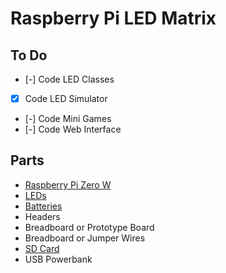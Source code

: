 # Raspberry Pi LED Matrix

## To Do

- [-] Code LED Classes
- [x] Code LED Simulator
- [-] Code Mini Games
- [-] Code Web Interface

## Parts

- [Raspberry Pi Zero W](https://thepihut.com/products/raspberry-pi-zero-w?src=raspberrypi)
- [LEDs](https://www.amazon.co.uk/BTF-LIGHTING-WS2812B-5050SMD-Heatsink-WS2811/dp/B088K8DVMQ/ref=sr_1_23?dchild=1&keywords=WS2812b%2B4x32&qid=1620316155&sr=8-23&th=1)
- [Batteries](https://www.amazon.co.uk/Duracell-Industrial-Battery-Alkaline-Replaces/dp/B00TYGVRLC/ref=sr_1_4?crid=3GWZL3BTCPW2C&dchild=1&keywords=duracell+industrial+batteries+D&qid=1620317078&sprefix=Dura%2Caps%2C171&sr=8-4)
- Headers
- Breadboard or Prototype Board
- Breadboard or Jumper Wires
- [SD Card](https://www.amazon.co.uk/SanDisk-microSDHC-Adapter-Performance-SDSQUA4-032G-GN6MA/dp/B08GY9NYRM/ref=sr_1_3?dchild=1&keywords=micro%2Bsd%2Bcards&qid=1620318362&sr=8-3&th=1)
- USB Powerbank

